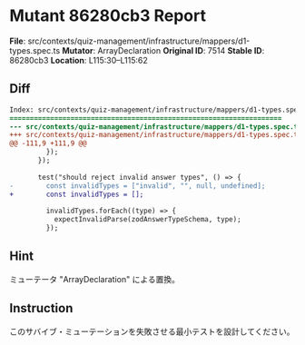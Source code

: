# Mutant 86280cb3 Report

**File**: src/contexts/quiz-management/infrastructure/mappers/d1-types.spec.ts
**Mutator**: ArrayDeclaration
**Original ID**: 7514
**Stable ID**: 86280cb3
**Location**: L115:30–L115:62

## Diff

```diff
Index: src/contexts/quiz-management/infrastructure/mappers/d1-types.spec.ts
===================================================================
--- src/contexts/quiz-management/infrastructure/mappers/d1-types.spec.ts	original
+++ src/contexts/quiz-management/infrastructure/mappers/d1-types.spec.ts	mutated #7514
@@ -111,9 +111,9 @@
         });
       });
 
       test("should reject invalid answer types", () => {
-        const invalidTypes = ["invalid", "", null, undefined];
+        const invalidTypes = [];
 
         invalidTypes.forEach((type) => {
           expectInvalidParse(zodAnswerTypeSchema, type);
         });
```

## Hint

ミューテータ "ArrayDeclaration" による置換。

## Instruction

このサバイブ・ミューテーションを失敗させる最小テストを設計してください。
